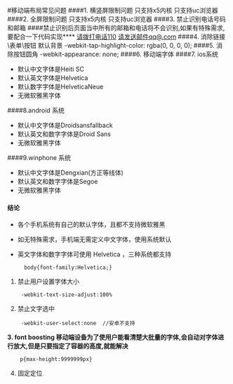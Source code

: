 #移动端布局常见问题
####1. 横竖屏限制问题
        <meta name="x5-orientation" content="portrait | landscape" />  只支持x5内核
        <meta name="screen-orientation" content="portrait">   只支持uc浏览器
####2. 全屏限制问题
        <meta name="x5-fullscreen" content="true" />   只支持x5内核
        <meta name="full-screen" content="yes">   只支持uc浏览器
####3. 禁止识别电话号码和邮箱
        <meta name="format-detection" content="telephone=no, email=no" />
####禁止识别后页面当中所有的邮箱和电话将不会识别,如果有特殊需求,要配合一下代码实现****
        <a href="tel:110">请拨打电话110</a>
        <a href="qq@.com">请发送邮件qq@.com</a>
####4. 消除链接\表单\按钮 默认背景
        -webkit-tap-highlight-color: rgba(0, 0, 0, 0);
####5. 消除按钮圆角
        -webkit-appearance: none;
####6. 移动端字体
####7. ios系统
* 默认中文字体是Heiti SC
* 默认英文字体是Helvetica
* 默认数字字体是HelveticaNeue
* 无微软雅黑字体

####8.android 系统
* 默认中文字体是Droidsansfallback
* 默认英文和数字字体是Droid Sans
* 无微软雅黑字体

####9.winphone 系统
* 默认中文字体是Dengxian(方正等线体)
* 默认英文和数字字体是Segoe
* 无微软雅黑字体

#### **结论**
* 各个手机系统有自己的默认字体，且都不支持微软雅黑
* 如无特殊需求，手机端无需定义中文字体，使用系统默认
* 英文字体和数字字体可使用 Helvetica ，三种系统都支持

        body{font-family:Helvetica;}

1. 禁止用户设置字体大小

        -webkit-text-size-adjust:100%

2. 禁止文字选中

        -webkit-user-select:none  //安卓不支持

**3. font boosting 移动端设备为了使用户能看清楚大批量的字体,会自动对字体进行放大,但是只要指定了容器的高度,就能解决**

        p{max-height:9999999px}
        
4. 固定定位